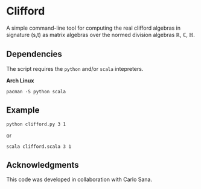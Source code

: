 # Clifford

A simple command-line tool for computing the real clifford algebras in signature (s,t) as matrix algebras over the normed division algebras ℝ, ℂ, ℍ.

## Dependencies
The script requires the `python` and/or `scala` intepreters.

**Arch Linux**

    pacman -S python scala

## Example

    python clifford.py 3 1

or

    scala clifford.scala 3 1 

## Acknowledgments
This code was developed in collaboration with Carlo Sana.
